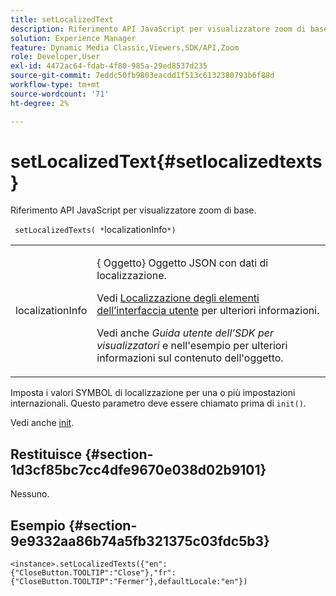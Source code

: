 ```yaml
---
title: setLocalizedText
description: Riferimento API JavaScript per visualizzatore zoom di base.
solution: Experience Manager
feature: Dynamic Media Classic,Viewers,SDK/API,Zoom
role: Developer,User
exl-id: 4472ac64-fdab-4f80-985a-29ed8537d235
source-git-commit: 7eddc50fb9803eacdd1f513c6132380793b6f88d
workflow-type: tm+mt
source-wordcount: '71'
ht-degree: 2%

---
```


# setLocalizedText{#setlocalizedtexts}

Riferimento API JavaScript per visualizzatore zoom di base.

` setLocalizedTexts( *`localizationInfo`*)`

<table id="table_896DFF34A68A403DB93A6D597461A573"> 
 <tbody> 
  <tr> 
   <td colname="col1"> <p> <span class="codeph"> <span class="varname"> localizationInfo</span> </span> </p> </td> 
   <td colname="col2"> <p> {<span class="codeph"> Oggetto</span>} Oggetto JSON con dati di localizzazione. </p> <p>Vedi <a href="../../../c-html5-s7-aem-asset-viewers/c-html5-20-basic-zoom-viewer-about/c-html5-20-basic-zoom-viewer-localization.md#concept-cbfc39344c494eb7b9f6a272cff0cc74" format="dita" scope="local"> Localizzazione degli elementi dell’interfaccia utente</a> per ulteriori informazioni. </p> <p> Vedi anche <i>Guida utente dell’SDK per visualizzatori</i> e nell'esempio per ulteriori informazioni sul contenuto dell'oggetto. </p> </td> 
  </tr> 
 </tbody> 
</table>

Imposta i valori SYMBOL di localizzazione per una o più impostazioni internazionali. Questo parametro deve essere chiamato prima di `init()`.

Vedi anche [init](../../../c-html5-s7-aem-asset-viewers/c-html5-20-basic-zoom-viewer-about/c-html5-20-basic-zoom-viewer-javascriptapiref/r-html5-basic-zoom-viewer-20-javascriptapiref-init.md#reference-aee94dd92a28410784f7a1792e28683b).

## Restituisce {#section-1d3cf85bc7cc4dfe9670e038d02b9101}

Nessuno.

## Esempio {#section-9e9332aa86b74a5fb321375c03fdc5b3}

```
<instance>.setLocalizedTexts({"en":{"CloseButton.TOOLTIP":"Close"},"fr":{"CloseButton.TOOLTIP":"Fermer"},defaultLocale:"en"})
```
